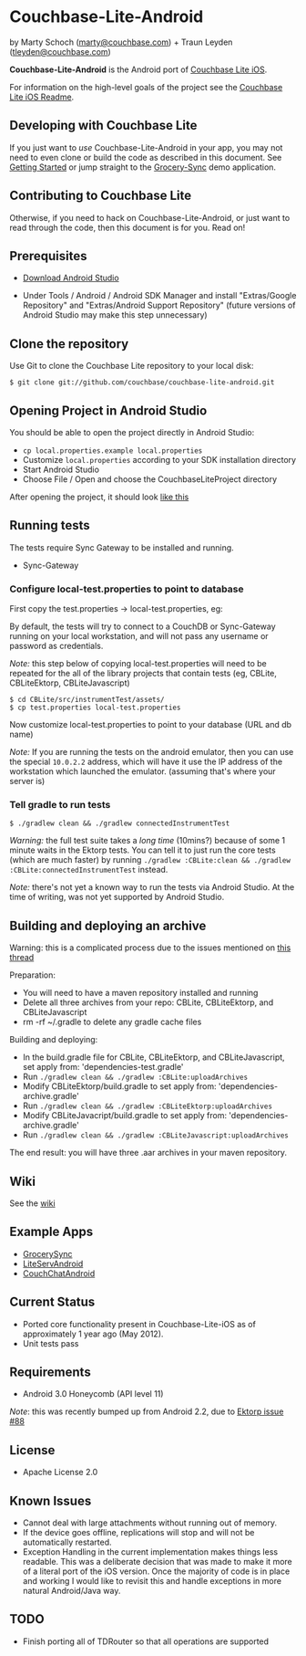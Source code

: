 # Couchbase-Lite-Android #

by Marty Schoch (marty@couchbase.com) + Traun Leyden (tleyden@couchbase.com)

**Couchbase-Lite-Android** is the Android port of [Couchbase Lite iOS](https://github.com/couchbase/couchbase-lite-ios).  

For information on the high-level goals of the project see the [Couchbase Lite iOS Readme](https://github.com/couchbase/couchbase-lite-ios/blob/master/README.md). 

## Developing with Couchbase Lite

If you just want to _use_ Couchbase-Lite-Android in your app, you may not need to even clone or build the code as described in this document.  See [Getting Started](https://github.com/couchbase/couchbase-lite-android/wiki/Getting-Started) or jump straight to the [Grocery-Sync](https://github.com/couchbaselabs/GrocerySync-Android) demo application.

## Contributing to Couchbase Lite

Otherwise, if you need to hack on Couchbase-Lite-Android, or just want to read through the code, then this document is for you.  Read on!

## Prerequisites

* [Download Android Studio](http://developer.android.com/sdk/installing/studio.html) 

* Under Tools / Android / Android SDK Manager and install "Extras/Google Repository" and "Extras/Android Support Repository" (future versions of Android Studio may make this step unnecessary)


## Clone the repository

Use Git to clone the Couchbase Lite repository to your local disk: 

```
$ git clone git://github.com/couchbase/couchbase-lite-android.git
```

## Opening Project in Android Studio

You should be able to open the project directly in Android Studio:

* `cp local.properties.example local.properties`
* Customize `local.properties` according to your SDK installation directory
* Start Android Studio
* Choose File / Open and choose the CouchbaseLiteProject directory

After opening the project, it should look [like this](http://cl.ly/image/002t0V233x2j/Screen%20Shot%202013-06-05%20at%204.29.07%20PM.png)

## Running tests

The tests require Sync Gateway to be installed and running.

* Sync-Gateway

### Configure local-test.properties to point to database



First copy the test.properties -> local-test.properties, eg:

By default, the tests will try to connect to a CouchDB or Sync-Gateway running on your local workstation, and will not pass any username or password as credentials.  

_Note:_ this step below of copying local-test.properties will need to be repeated for the all of the library projects that contain tests (eg, CBLite, CBLiteEktorp, CBLiteJavascript)

```
$ cd CBLite/src/instrumentTest/assets/
$ cp test.properties local-test.properties 
```

Now customize local-test.properties to point to your database (URL and db name)

_Note:_ If you are running the tests on the android emulator, then you can use the special `10.0.2.2` address, which will have it use the IP address of the workstation which launched the emulator.  (assuming that's where your server is)


### Tell gradle to run tests

```
$ ./gradlew clean && ./gradlew connectedInstrumentTest
```

_Warning:_ the full test suite takes a _long time_ (10mins?) because of some 1 minute waits in the Ektorp tests.  You can tell it to just run the core tests (which are much faster) by running `./gradlew :CBLite:clean && ./gradlew :CBLite:connectedInstrumentTest` instead.

_Note:_ there's not yet a known way to run the tests via Android Studio.  At the time of writing, was not yet supported by Android Studio.
 
## Building and deploying an archive

Warning: this is a complicated process due to the issues mentioned on [this thread](https://groups.google.com/forum/#!topic/adt-dev/H2Jk2rVs6G8)


Preparation:

- You will need to have a maven repository installed and running
- Delete all three archives from your repo: CBLite, CBLiteEktorp, and CBLiteJavascript
- rm -rf ~/.gradle to delete any gradle cache files

Building and deploying:

- In the build.gradle file for CBLite, CBLiteEktorp, and CBLiteJavascript, set apply from: 'dependencies-test.gradle'
- Run `./gradlew clean && ./gradlew :CBLite:uploadArchives`
- Modify CBLiteEktorp/build.gradle to set apply from: 'dependencies-archive.gradle'
- Run `./gradlew clean && ./gradlew :CBLiteEktorp:uploadArchives`
- Modify CBLiteJavacript/build.gradle to set apply from: 'dependencies-archive.gradle'
- Run `./gradlew clean && ./gradlew :CBLiteJavascript:uploadArchives`


The end result: you will have three .aar archives in your maven repository.


## Wiki

See the [wiki](https://github.com/couchbase/couchbase-lite-android/wiki)

## Example Apps

* [GrocerySync](https://github.com/couchbaselabs/GrocerySync-Android)
* [LiteServAndroid](https://github.com/couchbaselabs/LiteServAndroid)
* [CouchChatAndroid](https://github.com/couchbaselabs/CouchChatAndroid)

## Current Status
- Ported core functionality present in Couchbase-Lite-iOS as of approximately 1 year ago (May 2012).
- Unit tests pass

## Requirements
- Android 3.0 Honeycomb (API level 11)
 
*Note*: this was recently bumped up from Android 2.2, due to [Ektorp issue #88](https://github.com/helun/Ektorp/issues/88)

## License
- Apache License 2.0

## Known Issues
- Cannot deal with large attachments without running out of memory.
- If the device goes offline, replications will stop and will not be automatically restarted.
- Exception Handling in the current implementation makes things less readable.  This was a deliberate decision that was made to make it more of a literal port of the iOS version.  Once the majority of code is in place and working I would like to revisit this and handle exceptions in more natural Android/Java way.

## TODO
- Finish porting all of TDRouter so that all operations are supported

